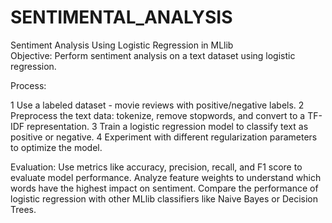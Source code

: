 # SENTIMENTAL_ANALYSIS
Sentiment Analysis Using Logistic Regression in MLlib	
Objective: Perform sentiment analysis on a text dataset using logistic regression.	

Process:	

1 Use a labeled dataset - movie reviews with positive/negative labels.
2 Preprocess the text data: tokenize, remove stopwords, and convert to a TF-IDF representation.
3 Train a logistic regression model to classify text as positive or negative.
4 Experiment with different regularization parameters to optimize the model.

Evaluation:	
	Use metrics like accuracy, precision, recall, and F1 score to evaluate model performance.
	Analyze feature weights to understand which words have the highest impact on sentiment.
	Compare the performance of logistic regression with other MLlib classifiers like Naive Bayes or Decision Trees.
